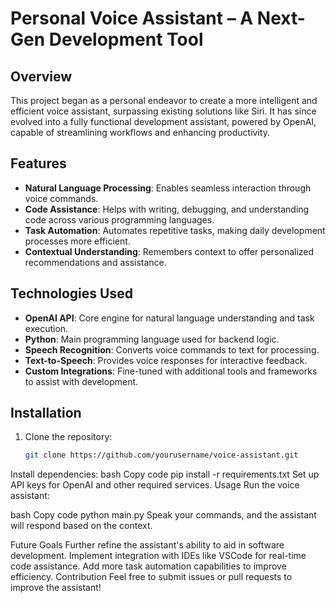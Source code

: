 # Personal Voice Assistant – A Next-Gen Development Tool

## Overview
This project began as a personal endeavor to create a more intelligent and efficient voice assistant, surpassing existing solutions like Siri. It has since evolved into a fully functional development assistant, powered by OpenAI, capable of streamlining workflows and enhancing productivity.

## Features
- **Natural Language Processing**: Enables seamless interaction through voice commands.
- **Code Assistance**: Helps with writing, debugging, and understanding code across various programming languages.
- **Task Automation**: Automates repetitive tasks, making daily development processes more efficient.
- **Contextual Understanding**: Remembers context to offer personalized recommendations and assistance.

## Technologies Used
- **OpenAI API**: Core engine for natural language understanding and task execution.
- **Python**: Main programming language used for backend logic.
- **Speech Recognition**: Converts voice commands to text for processing.
- **Text-to-Speech**: Provides voice responses for interactive feedback.
- **Custom Integrations**: Fine-tuned with additional tools and frameworks to assist with development.

## Installation
1. Clone the repository:
   ```bash
   git clone https://github.com/yourusername/voice-assistant.git
Install dependencies:
bash
Copy code
pip install -r requirements.txt
Set up API keys for OpenAI and other required services.
Usage
Run the voice assistant:

bash
Copy code
python main.py
Speak your commands, and the assistant will respond based on the context.

Future Goals
Further refine the assistant's ability to aid in software development.
Implement integration with IDEs like VSCode for real-time code assistance.
Add more task automation capabilities to improve efficiency.
Contribution
Feel free to submit issues or pull requests to improve the assistant!

